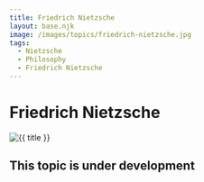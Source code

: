 ```yaml
---
title: Friedrich Nietzsche
layout: base.njk
image: /images/topics/friedrich-nietzsche.jpg
tags:
  - Nietzsche
  - Philosophy
  - Friedrich Nietzsche
---
```


# Friedrich Nietzsche

<img src="{{ image }}" alt="{{ title }}" class="topic-page-image">

## This topic is under development